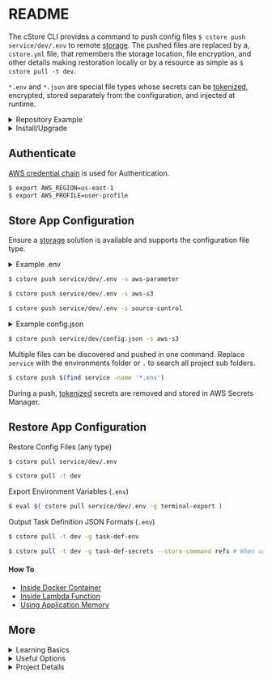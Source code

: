 # README

The cStore CLI provides a command to push config files `$ cstore push service/dev/.env` to remote [storage](docs/STORES.md). The pushed files are replaced by a, `cstore.yml` file, that remembers the storage location, file encryption, and other details making restoration locally or by a resource as simple as `$ cstore pull -t dev`.

`*.env` and `*.json` are special file types whose secrets can be [tokenized](docs/SECRETS.md), encrypted, stored separately from the configuration, and injected at runtime.

<details>
  <summary>Repository Example</summary>

```
├── project
│   ├── components
│   ├── models
│   ├── main.go
│   ├── Dockerfile 
│   ├── cstore.yml (catalog)
│   └── service
│       └── dev
│       │   └── .env (stored)
│       |   └── .cstore (ghost)
│       |   └── fargate.yml
│       |   └── docker-compose.yml
│       │
│       └── prod
│           └── .env (stored)
│           └── .cstore (ghost)
│           └── fargate.yml
│           └── docker-compose.yml
```
The `cstore.yml` catalog and hidden `.cstore` ghost files reference the stored `*.env` files. Secrets no longer need to be checked into source control.

When the repository has been cloned or the project shared, running `$ cstore pull` in the same directory as the `cstore.yml` catalog file or any of the `.cstore` ghost files will locate, download, and decrypt the configuration files to their respective original location restoring the project's environment configuration.

Example: `cstore.yml`
```yml
version: v3
context: project
files:
- path: service/dev/.env
  store: aws-s3
  isRef: false
  type: env
  data:
    AWS_S3_BUCKET: my-bucket
    AWS_STORE_KMS_KEY_ID: ""
    AWS_VAULT_KMS_KEY_ID: aws/secretsmanager
  tags:
  - service
  - dev
  vaults:
    access: env
    secrets: aws-secrets-manager
  versions: []
- path: service/prod/.env
  store: aws-parameter
  isRef: false
  type: env
  data:
    AWS_STORE_KMS_KEY_ID: aws/ssm
    AWS_VAULT_KMS_KEY_ID: aws/secretsmanager
  tags:
  - service
  - prod
  vaults:
    access: env
    secrets: aws-secrets-manager
  versions: []
```

</details>

<details>
  <summary>Install/Upgrade</summary>

| OS |  |
|----|----|
| Mac | `$ sudo curl -L -o  /usr/local/bin/cstore https://github.com/turnerlabs/cstore/releases/download/v3.3.1-alpha/cstore_darwin_amd64 && sudo chmod +x /usr/local/bin/cstore` |
| Linux | `$ sudo curl -L -o  /usr/local/bin/cstore https://github.com/turnerlabs/cstore/releases/download/v3.3.1-alpha/cstore_linux_386 && sudo chmod +x /usr/local/bin/cstore` |
| Windows | `wget https://github.com/turnerlabs/cstore/releases/download/v3.3.1-alpha/cstore_windows_amd64.exe` (add download dir to the PATH environment variable) |

</details>

## Authenticate ##

[AWS credential chain](https://docs.aws.amazon.com/sdk-for-go/v1/developer-guide/configuring-sdk.html) is used for Authentication.

```bash
$ export AWS_REGION=us-east-1
$ export AWS_PROFILE=user-profile
```

## Store App Configuration ##

Ensure a [storage](docs/STORES.md) solution is available and supports the configuration file type.

<details>
  <summary>Example .env</summary>

```
HEALTHCHECK=/ping
MONGO_URL=mongodb://{{dev/user::appuser-dev}}:{{dev/password::3lkjr4kfdro4df}}@example-server.mongodb.net:30000/example-dev
API_KEY={{dev/token::82f6f303-9e00-4a8c-be26-b9d06781d844}}
API_URL=https://dev.api.example-service.com
CONTACT=team@example-service.com
```
</details>

```bash
$ cstore push service/dev/.env -s aws-parameter 
```
```bash
$ cstore push service/dev/.env -s aws-s3
```
```bash
$ cstore push service/dev/.env -s source-control
```

<details>
  <summary>Example config.json</summary>

```json
{
    "db_url" : "mongodb://{{dev/user::app_user}}:{{dev/password::4kdnow55jdjnk3nd}}@example-server.mongodb.net:30000/example-dev",
    "api_key": "{{dev/key::82f6f303-9e00-4a8c-be26-b9d06781d844}}",
    "healthcheck": "/ping",
    "contact": "team@example-service.com"
}
```
</details>

```bash
$ cstore push service/dev/config.json -s aws-s3
```

Multiple files can be discovered and pushed in one command. Replace `service` with the environments folder or `.` to search all project sub folders.
```bash
$ cstore push $(find service -name '*.env')
```

During a push, [tokenized](docs/SECRETS.md) secrets are removed and stored in AWS Secrets Manager.

## Restore App Configuration ##

Restore Config Files (any type)

```bash
$ cstore pull service/dev/.env
```
```bash
$ cstore pull -t dev
```

Export Environment Variables (`.env`)
```bash
$ eval $( cstore pull service/dev/.env -g terminal-export )
```

Output Task Definition JSON Formats (`.env`)
```bash
$ cstore pull -t dev -g task-def-env
```
```bash
$ cstore pull -t dev -g task-def-secrets --store-command refs # When using AWS Parameter Store, this command generates the json needed for the task definition allowing secrets to be injected into the container at run time.
```

#### How To ####

* [Inside Docker Container](docs/DOCKER.md)
* [Inside Lambda Function](docs/LAMBDA.md)
* [Using Application Memory](docs/LIBRARY.md)

## More ##

<details>
  <summary>Learning Basics</summary>

* [Terminology](docs/TERMS.md)
* [Storage Solutions](docs/STORES.md)
* [Vault Solutions](docs/VAULTS.md)

| Demo |  |
|---|---|
| [watch](https://youtu.be/QBVoU4kSYeM) | Store Configs in Parameter Store with secrets in Secrets Manager |
| [watch](https://youtu.be/yL5xFBOQ7lg)| Store Configs in S3 with secrets in Secrets Manager |
| [watch](https://youtu.be/vpNii5Y0yNg) | Get Configs With Secrets Injected |

</details>

<details>
  <summary>Useful Options</summary>

* [Tagging Files](docs/TAGGING.md)
* [Storing/Injecting Secrets](docs/SECRETS.md)
* [Versioning Files](docs/VERSIONING.md)
* [Linking Catalogs](docs/LINKING.md)
* [CLI Commands and Flags](docs/CLI.md)
* [S3 Bucket Store Terraform](docs/S3.md)
* [Ghost Files (.cstore)](docs/GHOST.md)
* [Terraform State Files](docs/TERRAFORM.md)
* [Migrate from v1 to v3](docs/MIGRATE.md) (breaking changes)
</details>

<details>
  <summary>Project Details</summary>

* [Goals](docs/GOALS.md)
* [Integration Testing](docs/TESTING.md)
* [Publish Release](docs/PUBLISH.md)
</details>